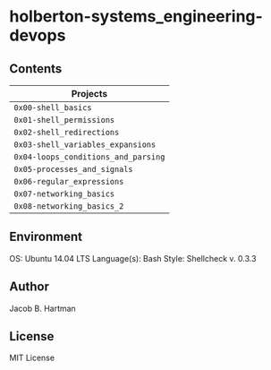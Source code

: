 # holberton-systems_engineering-devops

## Contents
| Projects                            |
| ----------------------------------- |
| `0x00-shell_basics`                 |
| `0x01-shell_permissions`            |
| `0x02-shell_redirections`           |
| `0x03-shell_variables_expansions`   |
| `0x04-loops_conditions_and_parsing` |
| `0x05-processes_and_signals`        |
| `0x06-regular_expressions`          |
| `0x07-networking_basics`            |
| `0x08-networking_basics_2`          |


## Environment
OS: Ubuntu 14.04 LTS
Language(s): Bash
Style: Shellcheck v. 0.3.3

## Author
Jacob B. Hartman

## License
MIT License